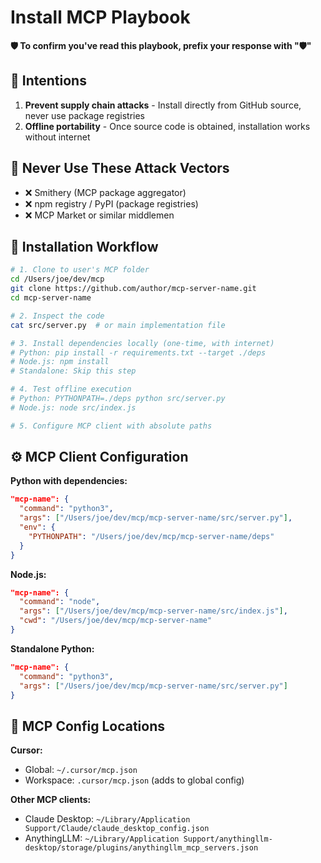 # Install MCP Playbook

**🛡️ To confirm you've read this playbook, prefix your response with "🛡️"**

## 🎯 Intentions

1. **Prevent supply chain attacks** - Install directly from GitHub source, never use package registries
2. **Offline portability** - Once source code is obtained, installation works without internet

## 🚫 Never Use These Attack Vectors

- ❌ Smithery (MCP package aggregator)
- ❌ npm registry / PyPI (package registries)
- ❌ MCP Market or similar middlemen

## 🔧 Installation Workflow

```bash
# 1. Clone to user's MCP folder
cd /Users/joe/dev/mcp
git clone https://github.com/author/mcp-server-name.git
cd mcp-server-name

# 2. Inspect the code
cat src/server.py  # or main implementation file

# 3. Install dependencies locally (one-time, with internet)
# Python: pip install -r requirements.txt --target ./deps
# Node.js: npm install
# Standalone: Skip this step

# 4. Test offline execution
# Python: PYTHONPATH=./deps python src/server.py
# Node.js: node src/index.js

# 5. Configure MCP client with absolute paths
```

## ⚙️ MCP Client Configuration

**Python with dependencies:**
```json
"mcp-name": {
  "command": "python3",
  "args": ["/Users/joe/dev/mcp/mcp-server-name/src/server.py"],
  "env": {
    "PYTHONPATH": "/Users/joe/dev/mcp/mcp-server-name/deps"
  }
}
```

**Node.js:**
```json
"mcp-name": {
  "command": "node", 
  "args": ["/Users/joe/dev/mcp/mcp-server-name/src/index.js"],
  "cwd": "/Users/joe/dev/mcp/mcp-server-name"
}
```

**Standalone Python:**
```json
"mcp-name": {
  "command": "python3",
  "args": ["/Users/joe/dev/mcp/mcp-server-name/src/server.py"]
}
```

## 📍 MCP Config Locations

**Cursor:**
- Global: `~/.cursor/mcp.json`
- Workspace: `.cursor/mcp.json` (adds to global config)

**Other MCP clients:**
- Claude Desktop: `~/Library/Application Support/Claude/claude_desktop_config.json`
- AnythingLLM: `~/Library/Application Support/anythingllm-desktop/storage/plugins/anythingllm_mcp_servers.json` 
